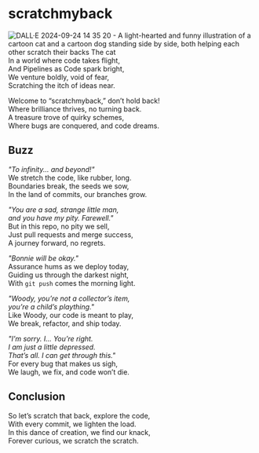 # scratchmyback

![DALL·E 2024-09-24 14 35 20 - A light-hearted and funny illustration of a cartoon cat and a cartoon dog standing side by side, both helping each other scratch their backs  The cat ](https://github.com/user-attachments/assets/bfee59ed-3432-4848-bec0-417a8a15fcbe)
In a world where code takes flight,  
And Pipelines as Code spark bright,  
We venture boldly, void of fear,  
Scratching the itch of ideas near.

Welcome to “scratchmyback,” don’t hold back!  
Where brilliance thrives, no turning back.  
A treasure trove of quirky schemes,  
Where bugs are conquered, and code dreams.

## Buzz

*"To infinity... and beyond!"*  
We stretch the code, like rubber, long.  
Boundaries break, the seeds we sow,  
In the land of commits, our branches grow.

*"You are a sad, strange little man,  
and you have my pity. Farewell."*  
But in this repo, no pity we sell,  
Just pull requests and merge success,  
A journey forward, no regrets.

*"Bonnie will be okay."*  
Assurance hums as we deploy today,  
Guiding us through the darkest night,  
With `git push` comes the morning light.

*"Woody, you’re not a collector’s item,  
you’re a child’s plaything."*  
Like Woody, our code is meant to play,  
We break, refactor, and ship today.

*"I’m sorry. I... You’re right.  
I am just a little depressed.  
That’s all. I can get through this."*  
For every bug that makes us sigh,  
We laugh, we fix, and code won’t die.

## Conclusion

So let’s scratch that back, explore the code,  
With every commit, we lighten the load.  
In this dance of creation, we find our knack,  
Forever curious, we scratch the scratch.
